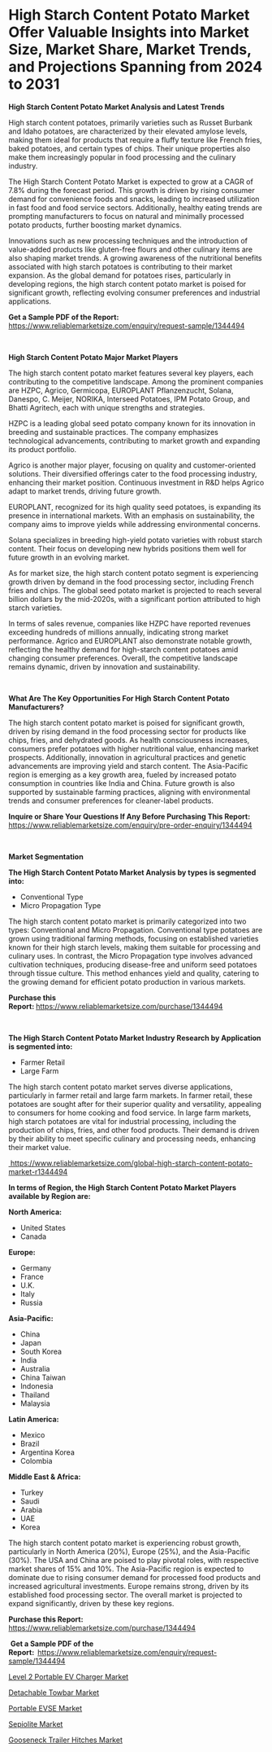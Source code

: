 <p><h1>High Starch Content Potato Market Offer Valuable Insights into Market Size, Market Share, Market Trends, and Projections Spanning from 2024 to 2031</h1></p><p><strong>High Starch Content Potato Market Analysis and Latest Trends</strong></p>
<p><p>High starch content potatoes, primarily varieties such as Russet Burbank and Idaho potatoes, are characterized by their elevated amylose levels, making them ideal for products that require a fluffy texture like French fries, baked potatoes, and certain types of chips. Their unique properties also make them increasingly popular in food processing and the culinary industry.</p><p>The High Starch Content Potato Market is expected to grow at a CAGR of 7.8% during the forecast period. This growth is driven by rising consumer demand for convenience foods and snacks, leading to increased utilization in fast food and food service sectors. Additionally, healthy eating trends are prompting manufacturers to focus on natural and minimally processed potato products, further boosting market dynamics.</p><p>Innovations such as new processing techniques and the introduction of value-added products like gluten-free flours and other culinary items are also shaping market trends. A growing awareness of the nutritional benefits associated with high starch potatoes is contributing to their market expansion. As the global demand for potatoes rises, particularly in developing regions, the high starch content potato market is poised for significant growth, reflecting evolving consumer preferences and industrial applications.</p></p>
<p><strong>Get a Sample PDF of the Report:&nbsp;</strong> <a href="https://www.reliablemarketsize.com/enquiry/request-sample/1344494?utm_campaign=1131&utm_medium=2&utm_source=Github&utm_content=ia&utm_term=11122024&utm_id=high-starch-content-potato">https://www.reliablemarketsize.com/enquiry/request-sample/1344494</a></p>
<p>&nbsp;</p>
<p><strong>High Starch Content Potato Major Market Players</strong></p>
<p><p>The high starch content potato market features several key players, each contributing to the competitive landscape. Among the prominent companies are HZPC, Agrico, Germicopa, EUROPLANT Pflanzenzucht, Solana, Danespo, C. Meijer, NORIKA, Interseed Potatoes, IPM Potato Group, and Bhatti Agritech, each with unique strengths and strategies.</p><p>HZPC is a leading global seed potato company known for its innovation in breeding and sustainable practices. The company emphasizes technological advancements, contributing to market growth and expanding its product portfolio.</p><p>Agrico is another major player, focusing on quality and customer-oriented solutions. Their diversified offerings cater to the food processing industry, enhancing their market position. Continuous investment in R&D helps Agrico adapt to market trends, driving future growth.</p><p>EUROPLANT, recognized for its high quality seed potatoes, is expanding its presence in international markets. With an emphasis on sustainability, the company aims to improve yields while addressing environmental concerns.</p><p>Solana specializes in breeding high-yield potato varieties with robust starch content. Their focus on developing new hybrids positions them well for future growth in an evolving market.</p><p>As for market size, the high starch content potato segment is experiencing growth driven by demand in the food processing sector, including French fries and chips. The global seed potato market is projected to reach several billion dollars by the mid-2020s, with a significant portion attributed to high starch varieties.</p><p>In terms of sales revenue, companies like HZPC have reported revenues exceeding hundreds of millions annually, indicating strong market performance. Agrico and EUROPLANT also demonstrate notable growth, reflecting the healthy demand for high-starch content potatoes amid changing consumer preferences. Overall, the competitive landscape remains dynamic, driven by innovation and sustainability.</p></p>
<p>&nbsp;</p>
<p><strong>What Are The Key Opportunities For High Starch Content Potato Manufacturers?</strong></p>
<p><p>The high starch content potato market is poised for significant growth, driven by rising demand in the food processing sector for products like chips, fries, and dehydrated goods. As health consciousness increases, consumers prefer potatoes with higher nutritional value, enhancing market prospects. Additionally, innovation in agricultural practices and genetic advancements are improving yield and starch content. The Asia-Pacific region is emerging as a key growth area, fueled by increased potato consumption in countries like India and China. Future growth is also supported by sustainable farming practices, aligning with environmental trends and consumer preferences for cleaner-label products.</p></p>
<p><strong>Inquire or Share Your Questions If Any Before Purchasing This Report:</strong> <a href="https://www.reliablemarketsize.com/enquiry/pre-order-enquiry/1344494?utm_campaign=1131&utm_medium=2&utm_source=Github&utm_content=ia&utm_term=11122024&utm_id=high-starch-content-potato">https://www.reliablemarketsize.com/enquiry/pre-order-enquiry/1344494</a></p>
<p>&nbsp;</p>
<p><strong>Market Segmentation</strong></p>
<p><strong>The High Starch Content Potato Market Analysis by types is segmented into:</strong></p>
<p><ul><li>Conventional Type</li><li>Micro Propagation Type</li></ul></p>
<p><p>The high starch content potato market is primarily categorized into two types: Conventional and Micro Propagation. Conventional type potatoes are grown using traditional farming methods, focusing on established varieties known for their high starch levels, making them suitable for processing and culinary uses. In contrast, the Micro Propagation type involves advanced cultivation techniques, producing disease-free and uniform seed potatoes through tissue culture. This method enhances yield and quality, catering to the growing demand for efficient potato production in various markets.</p></p>
<p><strong>Purchase this Report:&nbsp;</strong><a href="https://www.reliablemarketsize.com/purchase/1344494?utm_campaign=1131&utm_medium=2&utm_source=Github&utm_content=ia&utm_term=11122024&utm_id=high-starch-content-potato">https://www.reliablemarketsize.com/purchase/1344494</a></p>
<p>&nbsp;</p>
<p><strong>The High Starch Content Potato Market Industry Research by Application is segmented into:</strong></p>
<p><ul><li>Farmer Retail</li><li>Large Farm</li></ul></p>
<p><p>The high starch content potato market serves diverse applications, particularly in farmer retail and large farm markets. In farmer retail, these potatoes are sought after for their superior quality and versatility, appealing to consumers for home cooking and food service. In large farm markets, high starch potatoes are vital for industrial processing, including the production of chips, fries, and other food products. Their demand is driven by their ability to meet specific culinary and processing needs, enhancing their market value.</p></p>
<p><a href="https://www.reliablemarketsize.com/global-high-starch-content-potato-market-r1344494?utm_campaign=1131&utm_medium=2&utm_source=Github&utm_content=ia&utm_term=11122024&utm_id=high-starch-content-potato">&nbsp;https://www.reliablemarketsize.com/global-high-starch-content-potato-market-r1344494</a></p>
<p><strong>In terms of Region, the High Starch Content Potato Market Players available by Region are:</strong></p>
<p>
    <p> <strong> North America: </strong>
        <ul>
            <li>United States</li>
            <li>Canada</li>
        </ul>
        </p> 
    <p> <strong> Europe: </strong>
        <ul>
            <li>Germany</li>
            <li>France</li>
            <li>U.K.</li>
            <li>Italy</li>
            <li>Russia</li>
        </ul>
        </p> 
    <p> <strong> Asia-Pacific: </strong>
        <ul>
            <li>China</li>
            <li>Japan</li>
            <li>South Korea</li>
            <li>India</li>
            <li>Australia</li>
            <li>China Taiwan</li>
            <li>Indonesia</li>
            <li>Thailand</li>
            <li>Malaysia</li>
        </ul>
        </p> 
    <p> <strong> Latin America: </strong>
        <ul>
            <li>Mexico</li>
            <li>Brazil</li>
            <li>Argentina Korea</li>
            <li>Colombia</li>
        </ul>
        </p> 
    <p> <strong> Middle East & Africa: </strong>
        <ul>
            <li>Turkey</li>
            <li>Saudi</li>
            <li>Arabia</li>
            <li>UAE</li>
            <li>Korea</li>
        </ul>
    </p>
    </p>
<p><p>The high starch content potato market is experiencing robust growth, particularly in North America (20%), Europe (25%), and the Asia-Pacific (30%). The USA and China are poised to play pivotal roles, with respective market shares of 15% and 10%. The Asia-Pacific region is expected to dominate due to rising consumer demand for processed food products and increased agricultural investments. Europe remains strong, driven by its established food processing sector. The overall market is projected to expand significantly, driven by these key regions.</p></p>
<p><strong>Purchase this Report: </strong><a href="https://www.reliablemarketsize.com/purchase/1344494?utm_campaign=1131&utm_medium=2&utm_source=Github&utm_content=ia&utm_term=11122024&utm_id=high-starch-content-potato">https://www.reliablemarketsize.com/purchase/1344494</a></p>
<p>&nbsp;<strong>Get a Sample PDF of the Report:&nbsp;&nbsp;</strong><a href="https://www.reliablemarketsize.com/enquiry/request-sample/1344494?utm_campaign=1131&utm_medium=2&utm_source=Github&utm_content=ia&utm_term=11122024&utm_id=high-starch-content-potato">https://www.reliablemarketsize.com/enquiry/request-sample/1344494</a></p>
<p><strong></strong></p>
<p><p><a href="https://www.linkedin.com/pulse/level-2-portable-ev-charger-market-analysis-report-2024-2031-wxtue?utm_campaign=1131&utm_medium=2&utm_source=Github&utm_content=ia&utm_term=11122024&utm_id=high-starch-content-potato">Level 2 Portable EV Charger Market</a></p><p><a href="https://www.linkedin.com/pulse/c-hannibex-sqmmf?utm_campaign=1131&utm_medium=2&utm_source=Github&utm_content=ia&utm_term=11122024&utm_id=high-starch-content-potato">Detachable Towbar Market</a></p><p><a href="https://www.linkedin.com/pulse/exploring-growth-potential-portable-evse-market-size-lk3me?utm_campaign=1131&utm_medium=2&utm_source=Github&utm_content=ia&utm_term=11122024&utm_id=high-starch-content-potato">Portable EVSE Market</a></p><p><a href="https://www.linkedin.com/pulse/sepiolite-market-research-report-exploring-size-revenue-vzc8e?utm_campaign=1131&utm_medium=2&utm_source=Github&utm_content=ia&utm_term=11122024&utm_id=high-starch-content-potato">Sepiolite Market</a></p><p><a href="https://www.linkedin.com/pulse/exploring-gooseneck-trailer-hitches-market-dynamics-global-ye4ue?utm_campaign=1131&utm_medium=2&utm_source=Github&utm_content=ia&utm_term=11122024&utm_id=high-starch-content-potato">Gooseneck Trailer Hitches Market</a></p></p>